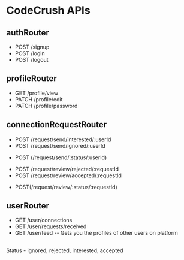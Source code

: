 # CodeCrush APIs

## authRouter
- POST /signup
- POST /login
- POST /logout


## profileRouter
- GET /profile/view
- PATCH /profile/edit
- PATCH /profile/password


## connectionRequestRouter
- POST /request/send/interested/:userId
- POST /request/send/ignored/:userId

+ POST (/request/send/:status/:userId) 

- POST /request/review/rejected/:requestId
- POST /request/review/accepted/:requestId

+ POST(/request/review/:status/:requestId)


## userRouter
- GET /user/connections
- GET /user/requests/received
- GET /user/feed  -- Gets you the profiles of other users on platform

##
Status - ignored, rejected, interested, accepted